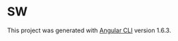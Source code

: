 # SW

This project was generated with [Angular CLI](https://github.com/angular/angular-cli) version 1.6.3.

